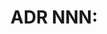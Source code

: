 # ADR NNN: <Title>

**Date**: YYYY-MM-DD  
**Status**: Accepted | Superseded by ADR NNN

## Context

(Why this decision was needed - what problem, constraint, or requirement drove the need for a decision)

## Decision

(What we decided to do - the specific choice made and key implementation details)

## Consequences

(Tradeoffs, operational impacts, migration requirements, and how this decision affects future work)

---

## Usage Notes

1. **Numbering**: Use sequential ADR numbers (0001, 0002, etc.)
2. **Status**: Start with "Accepted", change to "Superseded by ADR NNN" when replaced
3. **Context**: Focus on the "why" - what circumstances required this decision
4. **Decision**: Be specific about the "what" - exact technical choices and approaches
5. **Consequences**: Cover both positive and negative impacts, ongoing responsibilities

## Template Example

See [ADR-0001: Testing Strategy](./0001-testing-strategy.md) for a concrete example of this template in use.
